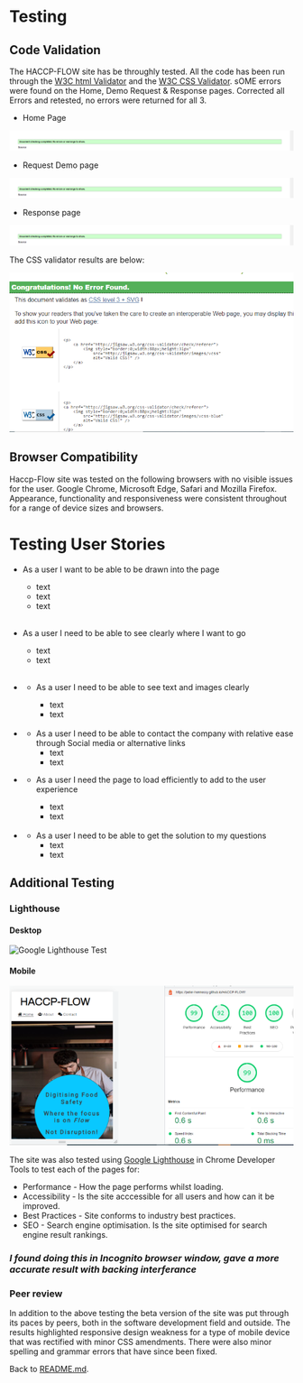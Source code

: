 # Testing
## Code Validation

The HACCP-FLOW site has be throughly tested. All the code has been run through the [W3C html Validator](https://validator.w3.org/) and the [W3C CSS Validator](https://jigsaw.w3.org/css-validator/). sOME errors were found on the Home, Demo Request & Response pages. Corrected all Errors and retested, no errors were returned for all 3. 

* Home Page

![W3C Validator test result](assets/css/images/readme-images/validator.png)

* Request Demo page

![W3C Validator test result](assets/css/images/readme-images/validator.png)

* Response page

![W3C Validator test result](assets/css/images/readme-images/validator.png)


The CSS validator results are below:

![CSS Validator test result](assets/css/images/readme-images/css-validator.png)

## Browser Compatibility

Haccp-Flow site was tested on the following browsers with no visible issues for the user. 
Google Chrome, Microsoft Edge, Safari and Mozilla Firefox. Appearance, functionality and responsiveness were consistent throughout for a range of device sizes and browsers.


# Testing User Stories

*  As a user I want to be able to be drawn into the page
   * text
   * text
   * text

    <br>
* As a user I need to be able to see clearly where I want to go
    * text
    * text

    <br>
* - As a user I need to be able to see text and images clearly 
    * text
    * text

    <br>
* - As a user I need to be able to contact the company with relative ease through Social media or alternative links
    * text
    * text

* - As a user I need the page to load efficiently to add to the user experience
    * text
    * text

    <br>
* - As a user I need to be able to get the solution to my questions
    * text
    * text


## Additional Testing
### Lighthouse

#### Desktop
![Google Lighthouse Test](assets/css/images/readme-images/lighthouse-desk.png)

#### Mobile 
![Google lighthouse Test](assets/css/images/readme-images/lighthouse-mobile.png)

The site was also tested using [Google Lighthouse](https://developers.google.com/web/tools/lighthouse) in Chrome Developer Tools to test each of the pages for:

* Performance - How the page performs whilst loading.
* Accessibility - Is the site acccessible for all users and how can it be improved.
* Best Practices - Site conforms to industry best practices.
* SEO - Search engine optimisation. Is the site optimised for search engine result rankings.

### _I found doing this in Incognito browser window, gave a more accurate result with backing interferance_

### Peer review
In addition to the above testing the beta version of the site was put through its paces by peers, both in the software development field and outside. The results highlighted responsive design weakness for a type of mobile device that was rectified with minor CSS amendments. There were also minor spelling and grammar errors that have since been fixed.

Back to [README.md](./README.md#testing).